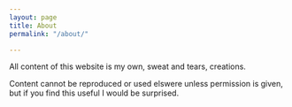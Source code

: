 ```yaml
---
layout: page
title: About
permalink: "/about/"

---
```

All content of this website is my own, sweat and tears, creations. 

Content cannot be reproduced or used elswere unless permission is given, but if you find this useful I would be surprised. 